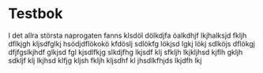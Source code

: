 # Testbok
I det allra största naprogaten fanns klsdöl dölkdjfa öalkdhjf lkjhalksjd fkljh dflkjgh kljsdfglkj hsödjdflökokö kfdöslj sdlökfg lökjsd lgkj lökj sdlköjs dflökgj dfjfgslkjhdf glkjsd fgl kjsdlfkjg slkdjfhg lkjsdf klj sfkljh lkjkljhsd kjflh gkljh sdkljf klj lkjhsd klfjg kljsh fkljh kljsdhf kl jhsdlkfhjds lkjdfh lkj
